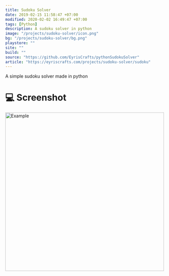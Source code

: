 ```yaml
---
title: Sudoku Solver
date: 2019-02-15 11:58:47 +07:00
modified: 2020-02-02 16:49:47 +07:00
tags: [Python]
description: A sudoku solver in python
image: "/projects/sudoku-solver/icon.png"
bg: "/projects/sudoku-solver/bg.png"
playstore: ""
site: ""
build: ""
source: "https://github.com/EyrisCrafts/pythonSudokuSolver"
article: "https://eyriscrafts.com/projects/sudoku-solver/sudoku"
---
```



A simple sudoku solver made in python

# 💻 Screenshot


<img src="/projects/sudoku-solver/img1.png" alt="Example" style="width:500px">
